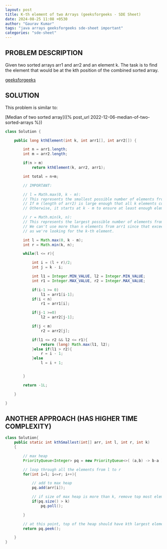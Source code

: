 ```yaml
---
layout: post
title: K-th element of two Arrays (geeksforgeeks - SDE Sheet)
date: 2024-08-25 11:08 +0530
author: "Gaurav Kumar"
tags: "java arrays geeksforgeeks sde-sheet important"
categories: "sde-sheet"
---
```


## PROBLEM DESCRIPTION

Given two sorted arrays arr1 and arr2 and an element k. The task is to find the element that would be at the kth position of the combined sorted array.

[geeksforgeeks](https://www.geeksforgeeks.org/problems/k-th-element-of-two-sorted-array1317/1?page=2)

## SOLUTION

This problem is similar to:

[Median of two sorted array]({% post_url 2022-12-06-median-of-two-sorted-arrays %})

```java
class Solution {

    public long kthElement(int k, int arr1[], int arr2[]) {

        int n = arr1.length;
        int m = arr2.length;

        if(n > m)
            return kthElement(k, arr2, arr1);

        int total = n+m;

        // IMPORTANT:

        // l = Math.max(0, k - m):
        // This represents the smallest possible number of elements from arr1 that can contribute to the first k elements.
        // If m (length of arr2) is large enough that all k elements could potentially come from arr2 alone, l starts at 0.
        // Otherwise, it starts at k - m to ensure at least enough elements are considered from arr1 if not enough can be taken from arr2.

        // r = Math.min(k, n):
        // This represents the largest possible number of elements from arr1 that could be used to contribute to the first k elements.
        // We can't use more than n elements from arr1 since that exceeds the array's size, nor can we use more than k total elements,
        // as we're looking for the k-th element.

        int l = Math.max(0, k - m);
        int r = Math.min(k, n);

        while(l <= r){

            int i = (l + r)/2;
            int j = k - i;

            int l1 = Integer.MIN_VALUE, l2 = Integer.MIN_VALUE;
            int r1 = Integer.MAX_VALUE, r2 = Integer.MAX_VALUE;

            if(i-1 >= 0)
                l1 = arr1[i-1];
            if(i < n)
                r1 = arr1[i];

            if(j-1 >=0)
                l2 = arr2[j-1];

            if(j < m)
                r2 = arr2[j];

            if(l1 <= r2 && l2 <= r1){
                return (long) Math.max(l1, l2);
            }else if(l1 > r2){
                r = i - 1;
            }else
                l = i + 1;


        }

        return -1L;

    }

}
```

## ANOTHER APPROACH (HAS HIGHER TIME COMPLEXITY)

```java
class Solution{
    public static int kthSmallest(int[] arr, int l, int r, int k)
    {

        // max heap
        PriorityQueue<Integer> pq = new PriorityQueue<>( (a,b) -> b-a );

        // loop through all the elements from l to r
        for(int i=l; i<=r; i++){

            // add to max heap
            pq.add(arr[i]);

            // if size of max heap is more than k, remove top most element
            if(pq.size() > k)
                pq.poll();

        }

        // at this point, top of the heap should have kth largest element
        return pq.peek();

    }
}
```
